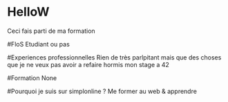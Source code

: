 # HelloW
Ceci fais parti de ma formation

#FloS
Etudiant ou pas

#Experiences professionnelles
Rien de très parlpitant mais que des choses que je ne veux pas avoir a refaire
hormis mon stage a 42

#Formation
None

#Pourquoi je suis sur simplonline ?
Me former au web & apprendre